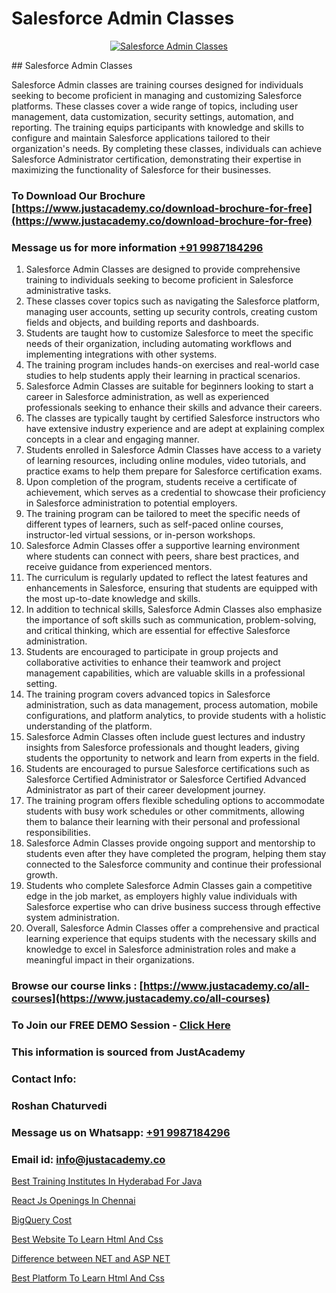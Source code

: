 # Salesforce Admin Classes

<p align="center">
  <a href="https://justacademy.co/course-detail/salesforce-training">
    <img src="https://justacademy.co/storage2/course_image/1709973792_course_image.webp" alt="Salesforce Admin Classes">
  </a>
</p>
## Salesforce Admin Classes

Salesforce Admin classes are training courses designed for individuals seeking to become proficient in managing and customizing Salesforce platforms. These classes cover a wide range of topics, including user management, data customization, security settings, automation, and reporting. The training equips participants with knowledge and skills to configure and maintain Salesforce applications tailored to their organization's needs. By completing these classes, individuals can achieve Salesforce Administrator certification, demonstrating their expertise in maximizing the functionality of Salesforce for their businesses.
### To Download Our Brochure [https://www.justacademy.co/download-brochure-for-free](https://www.justacademy.co/download-brochure-for-free)
### Message us for more information [+91 9987184296](https://api.whatsapp.com/send?phone=919987184296)
1) Salesforce Admin Classes are designed to provide comprehensive training to individuals seeking to become proficient in Salesforce administrative tasks.
2) These classes cover topics such as navigating the Salesforce platform, managing user accounts, setting up security controls, creating custom fields and objects, and building reports and dashboards.
3) Students are taught how to customize Salesforce to meet the specific needs of their organization, including automating workflows and implementing integrations with other systems.
4) The training program includes hands-on exercises and real-world case studies to help students apply their learning in practical scenarios.
5) Salesforce Admin Classes are suitable for beginners looking to start a career in Salesforce administration, as well as experienced professionals seeking to enhance their skills and advance their careers.
6) The classes are typically taught by certified Salesforce instructors who have extensive industry experience and are adept at explaining complex concepts in a clear and engaging manner.
7) Students enrolled in Salesforce Admin Classes have access to a variety of learning resources, including online modules, video tutorials, and practice exams to help them prepare for Salesforce certification exams.
8) Upon completion of the program, students receive a certificate of achievement, which serves as a credential to showcase their proficiency in Salesforce administration to potential employers.
9) The training program can be tailored to meet the specific needs of different types of learners, such as self-paced online courses, instructor-led virtual sessions, or in-person workshops.
10) Salesforce Admin Classes offer a supportive learning environment where students can connect with peers, share best practices, and receive guidance from experienced mentors.
11) The curriculum is regularly updated to reflect the latest features and enhancements in Salesforce, ensuring that students are equipped with the most up-to-date knowledge and skills.
12) In addition to technical skills, Salesforce Admin Classes also emphasize the importance of soft skills such as communication, problem-solving, and critical thinking, which are essential for effective Salesforce administration.
13) Students are encouraged to participate in group projects and collaborative activities to enhance their teamwork and project management capabilities, which are valuable skills in a professional setting.
14) The training program covers advanced topics in Salesforce administration, such as data management, process automation, mobile configurations, and platform analytics, to provide students with a holistic understanding of the platform.
15) Salesforce Admin Classes often include guest lectures and industry insights from Salesforce professionals and thought leaders, giving students the opportunity to network and learn from experts in the field.
16) Students are encouraged to pursue Salesforce certifications such as Salesforce Certified Administrator or Salesforce Certified Advanced Administrator as part of their career development journey.
17) The training program offers flexible scheduling options to accommodate students with busy work schedules or other commitments, allowing them to balance their learning with their personal and professional responsibilities.
18) Salesforce Admin Classes provide ongoing support and mentorship to students even after they have completed the program, helping them stay connected to the Salesforce community and continue their professional growth.
19) Students who complete Salesforce Admin Classes gain a competitive edge in the job market, as employers highly value individuals with Salesforce expertise who can drive business success through effective system administration.
20) Overall, Salesforce Admin Classes offer a comprehensive and practical learning experience that equips students with the necessary skills and knowledge to excel in Salesforce administration roles and make a meaningful impact in their organizations.

### Browse our course links : [https://www.justacademy.co/all-courses](https://www.justacademy.co/all-courses) 
### To Join our FREE DEMO Session - [Click Here](https://www.justacademy.co/register-for-course-demo)


### This information is sourced from JustAcademy
### Contact Info:
### Roshan Chaturvedi
### Message us on Whatsapp: [+91 9987184296](https://api.whatsapp.com/send?phone=919987184296)
### Email id: [info@justacademy.co](mailto:info@justacademy.co)
                
[Best Training Institutes In Hyderabad For Java](https://www.linkedin.com/pulse/best-training-institutes-hyderabad-java-justacademy-san-jose-smgaf?trackingId=fvbWHGEZb7y8T6sRut5nAg%3D%3D&lipi=urn%3Ali%3Apage%3Ad_flagship3_company_admin%3BfImeOsNpR2eB0vaAt1OrTg%3D%3D)

[React Js Openings In Chennai](https://www.linkedin.com/pulse/react-js-openings-chennai-justacademy-san-jose-tbnrf?trackingId=0A2lxfRplQ207zB0XZTLKQ%3D%3D&lipi=urn%3Ali%3Apage%3Ad_flagship3_company_admin%3BfImeOsNpR2eB0vaAt1OrTg%3D%3D)

[BigQuery Cost](https://medium.com/@namusn/bigquery-cost-4b8fb6ad27b5)

[Best Website To Learn Html And Css](https://medium.com/@mahi3106/best-website-to-learn-html-and-css-f8cf9b7b8f09)

[Difference between NET and ASP NET](https://justacademyin.github.io/justacademy/difference-between-net-and-asp-net)

[Best Platform To Learn Html And Css](https://justacademyin.github.io/justacademy/best-platform-to-learn-html-and-css)

